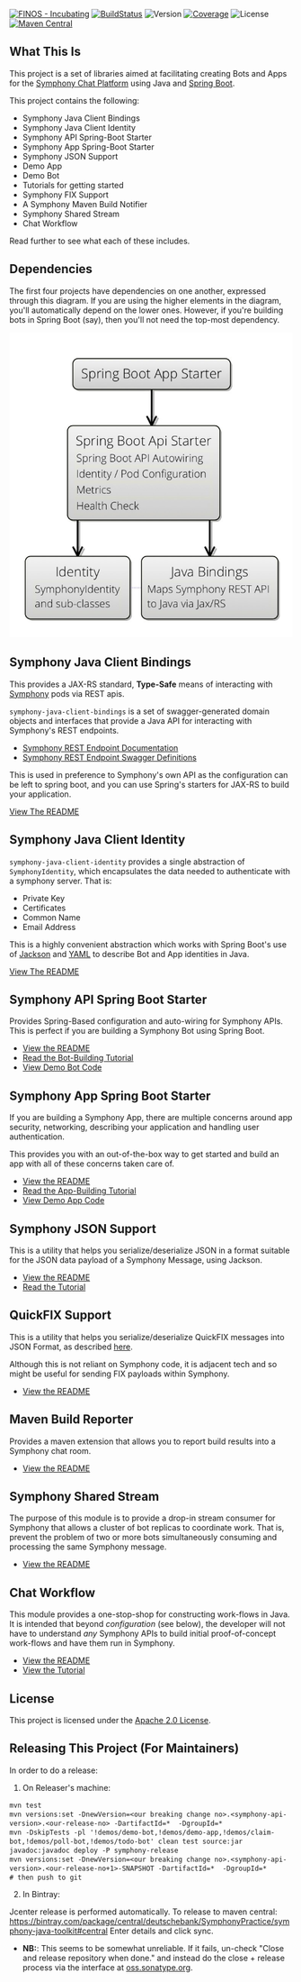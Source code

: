 [![FINOS - Incubating](https://cdn.jsdelivr.net/gh/finos/contrib-toolbox@master/images/badge-incubating.svg)](https://finosfoundation.atlassian.net/wiki/display/FINOS/Incubating)
[![BuildStatus](https://github.com/finos/symphony-java-toolkit/workflows/sjt-build/badge.svg)](https://github.com/finos/symphony-java-toolkit/workflows)
![Version](https://img.shields.io/bintray/v/deutschebank/SymphonyPractice/symphony-java-toolkit)
[![Coverage](https://img.shields.io/codecov/c/github/finos/symphony-java-toolkit)](https://codecov.io/gh/finos/symphony-java-toolkit)
![License](https://img.shields.io/github/license/deutschebank/symphony-java-toolkit)
[![Maven Central](https://img.shields.io/maven-central/v/com.github.deutschebank.symphony/symphony-java-toolkit)](https://search.maven.org/search?q=com.github.deutschebank.symphony)

## What This Is

This project is a set of libraries aimed at facilitating creating Bots and Apps for the [Symphony Chat Platform](https://symphony.com) using Java and [Spring Boot](https://spring.io/projects/spring-boot).

This project contains the following:

- Symphony Java Client Bindings
- Symphony Java Client Identity
- Symphony API Spring-Boot Starter
- Symphony App Spring-Boot Starter
- Symphony JSON Support
- Demo App 
- Demo Bot
- Tutorials for getting started
- Symphony FIX Support
- A Symphony Maven Build Notifier
- Symphony Shared Stream
- Chat Workflow

Read further to see what each of these includes.

## Dependencies

The first four projects have dependencies on one another, expressed through this diagram.  If you are using the higher elements in the diagram, you'll automatically depend on the lower ones.  However, if you're building bots in Spring Boot (say), then you'll not need the top-most dependency. 

![Dependency Cake Diagram](cake.jpg)

## Symphony Java Client Bindings

This provides a JAX-RS standard, **Type-Safe** means of interacting with [Symphony](https://symphony.com) pods via REST apis.

`symphony-java-client-bindings` is a set of swagger-generated domain objects and interfaces that provide a Java API for interacting with Symphony's REST endpoints. 

- [Symphony REST Endpoint Documentation](https://rest-api.symphony.com/reference)
- [Symphony REST Endpoint Swagger Definitions](https://github.com/symphonyoss/symphony-api-spec)

This is used in preference to Symphony's own API as the configuration can be left to spring boot, and you can use Spring's starters for JAX-RS to build your application.

[View The README](bindings/README.md)

## Symphony Java Client Identity

`symphony-java-client-identity` provides a single abstraction of `SymphonyIdentity`, which encapsulates the data needed to authenticate with a symphony server.  That is:
 
 - Private Key
 - Certificates
 - Common Name
 - Email Address

This is a highly convenient abstraction which works with Spring Boot's use of [Jackson](https://github.com/FasterXML/jackson) and [YAML](https://yaml.org) to describe Bot and App identities in Java.

[View The README](identity/README.md)

## Symphony API Spring Boot Starter

Provides Spring-Based configuration and auto-wiring for Symphony APIs.  This is perfect if you are building a Symphony Bot using Spring Boot.

 - [View the README](symphony-api-spring-boot-starter/README.md)
 - [Read the Bot-Building Tutorial](tutorials/Spring-Boot-Bot.md)
 - [View Demo Bot Code](https://github.com/robmoffat/symphony-java-toolkit/tree/master/demos/demo-bot)

## Symphony App Spring Boot Starter

If you are building a Symphony App, there are multiple concerns around app security, networking, describing your application and handling user authentication.  

This provides you with an out-of-the-box way to get started and build an app with all of these concerns taken care of.

 - [View the README](symphony-app-spring-boot-starter/README.md)
 - [Read the App-Building Tutorial](tutorials/Spring-Boot-App.md)
 - [View Demo App Code](https://github.com/robmoffat/symphony-java-toolkit/tree/master/demos/demo-app)

## Symphony JSON Support

This is a utility that helps you serialize/deserialize JSON in a format suitable for the JSON data payload of a Symphony Message, using Jackson.

 - [View the README](entity-json/README.md)
 - [Read the Tutorial](tutorials/Entity-JSON.md)
 
## QuickFIX Support

This is a utility that helps you serialize/deserialize QuickFIX messages into JSON Format, as described [here](https://github.com/FIXTradingCommunity/fix-json-encoding-spec/blob/master/Encoding_FIX_using_JSON-User_Guide.md).

Although this is not reliant on Symphony code, it is adjacent tech and so might be useful for sending FIX payloads within Symphony.

 - [View the README](quickfix-json/README.md)
 
## Maven Build Reporter

Provides a maven extension that allows you to report build results into a Symphony chat room.  

 - [View the README](symphony-maven-build-reporter/README.md)
 
## Symphony Shared Stream

The purpose of this module is to provide a drop-in stream consumer for Symphony that allows a cluster of bot replicas to coordinate work.  That is, prevent the problem of two or more bots simultaneously consuming and processing the same Symphony message.

 - [View the README](shared-stream/README.md)
 
## Chat Workflow

This module provides a one-stop-shop for constructing work-flows in Java.  It is intended that beyond _configuration_ (see below), the developer will not have to understand _any_ Symphony APIs to build initial proof-of-concept work-flows and have them run in Symphony.

 - [View the README](chat-workflow/README.md)
 - [View the Tutorial](tutorials/Chat-Workflow.md) 

## License

This project is licensed under the [Apache 2.0 License](License).

## Releasing This Project (For Maintainers)

In order to do a release:

1. On Releaser's machine:

```
mvn test
mvn versions:set -DnewVersion=<our breaking change no>.<symphony-api-version>.<our-release-no> -DartifactId=*  -DgroupId=*
mvn -DskipTests -pl '!demos/demo-bot,!demos/demo-app,!demos/claim-bot,!demos/poll-bot,!demos/todo-bot' clean test source:jar javadoc:javadoc deploy -P symphony-release
mvn versions:set -DnewVersion=<our breaking change no>.<symphony-api-version>.<our-release-no+1>-SNAPSHOT -DartifactId=*  -DgroupId=*
# then push to git
```

2.  In Bintray:

Jcenter release is performed automatically.
To release to maven central: https://bintray.com/package/central/deutschebank/SymphonyPractice/symphony-java-toolkit#central
Enter details and click sync.

 - **NB:**: This seems to be somewhat unreliable. If it fails, un-check "Close and release repository when done." and instead do the close + release process via the interface at [oss.sonatype.org](https://oss.sonatype.org).
 
